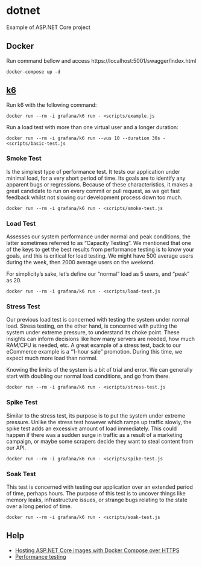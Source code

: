 # dotnet
Example of ASP.NET Core project

## Docker
Run command bellow and access https://localhost:5001/swagger/index.html
```shell
docker-compose up -d
```

## [k6](https://k6.io/docs/get-started/running-k6/)
Run k6 with the following command:
```shell
docker run --rm -i grafana/k6 run - <scripts/example.js
```
Run a load test with more than one virtual user and a longer duration:
```shell
docker run --rm -i grafana/k6 run --vus 10 --duration 30s - <scripts/basic-test.js
```

### Smoke Test
Is the simplest type of performance test. It tests our application under minimal load, for a very short period of time. Its goals are to identify any apparent bugs or regressions. Because of these characteristics, it makes a great candidate to run on every commit or pull request, as we get fast feedback whilst not slowing our development process down too much.
```shell
docker run --rm -i grafana/k6 run - <scripts/smoke-test.js
```

### Load Test
Assesses our system performance under normal and peak conditions, the latter sometimes referred to as “Capacity Testing”. We mentioned that one of the keys to get the best results from performance testing is to know your goals, and this is critical for load testing. We might have 500 average users during the week,  then 2000 average users on the weekend.

For simplicity’s sake, let’s define our “normal” load as 5 users, and “peak” as 20.
```shell
docker run --rm -i grafana/k6 run - <scripts/load-test.js
```
### Stress Test
Our previous load test is concerned with testing the system under normal load. Stress testing, on the other hand, is concerned with putting the system under extreme pressure, to understand its choke point. These insights can inform decisions like how many servers are needed, how much RAM/CPU is needed, etc. A great example of a stress test, back to our eCommerce example is a “1-hour sale” promotion. During this time, we expect much more load than normal.

Knowing the limits of the system is a bit of trial and error. We can generally start with doubling our normal load conditions, and go from there.
```shell
docker run --rm -i grafana/k6 run - <scripts/stress-test.js
```
### Spike Test
Similar to the stress test, its purpose is to put the system under extreme pressure. Unlike the stress test however which ramps up traffic slowly, the spike test adds an excessive amount of load immediately. This could happen if there was a sudden surge in traffic as a result of a marketing campaign, or maybe some scrapers decide they want to steal content from our API.
```shell
docker run --rm -i grafana/k6 run - <scripts/spike-test.js
```
### Soak Test
This test is concerned with testing our application over an extended period of time, perhaps hours. The purpose of this test is to uncover things like memory leaks, infrastructure issues, or strange bugs relating to the state over a long period of time.
```shell
docker run --rm -i grafana/k6 run - <scripts/soak-test.js
```

## Help
- [Hosting ASP.NET Core images with Docker Compose over HTTPS](https://learn.microsoft.com/en-us/aspnet/core/security/docker-compose-https)
- [Performance testing](https://code-maze.com/aspnetcore-performance-testing-with-k6/)